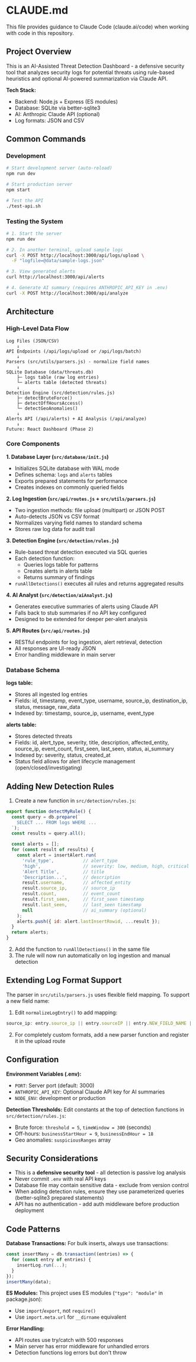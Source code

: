 # CLAUDE.md

This file provides guidance to Claude Code (claude.ai/code) when working with code in this repository.

## Project Overview

This is an AI-Assisted Threat Detection Dashboard - a defensive security tool that analyzes security logs for potential threats using rule-based heuristics and optional AI-powered summarization via Claude API.

**Tech Stack:**
- Backend: Node.js + Express (ES modules)
- Database: SQLite via better-sqlite3
- AI: Anthropic Claude API (optional)
- Log formats: JSON and CSV

## Common Commands

### Development

```bash
# Start development server (auto-reload)
npm run dev

# Start production server
npm start

# Test the API
./test-api.sh
```

### Testing the System

```bash
# 1. Start the server
npm run dev

# 2. In another terminal, upload sample logs
curl -X POST http://localhost:3000/api/logs/upload \
  -F "logfile=@data/sample-logs.json"

# 3. View generated alerts
curl http://localhost:3000/api/alerts

# 4. Generate AI summary (requires ANTHROPIC_API_KEY in .env)
curl -X POST http://localhost:3000/api/analyze
```

## Architecture

### High-Level Data Flow

```
Log Files (JSON/CSV)
    ↓
API Endpoints (/api/logs/upload or /api/logs/batch)
    ↓
Parsers (src/utils/parsers.js) - normalize field names
    ↓
SQLite Database (data/threats.db)
    ├─ logs table (raw log entries)
    └─ alerts table (detected threats)
    ↓
Detection Engine (src/detection/rules.js)
    ├─ detectBruteForce()
    ├─ detectOffHoursAccess()
    └─ detectGeoAnomalies()
    ↓
Alerts API (/api/alerts) + AI Analysis (/api/analyze)
    ↓
Future: React Dashboard (Phase 2)
```

### Core Components

**1. Database Layer (`src/database/init.js`)**
- Initializes SQLite database with WAL mode
- Defines schema: `logs` and `alerts` tables
- Exports prepared statements for performance
- Creates indexes on commonly queried fields

**2. Log Ingestion (`src/api/routes.js` + `src/utils/parsers.js`)**
- Two ingestion methods: file upload (multipart) or JSON POST
- Auto-detects JSON vs CSV format
- Normalizes varying field names to standard schema
- Stores raw log data for audit trail

**3. Detection Engine (`src/detection/rules.js`)**
- Rule-based threat detection executed via SQL queries
- Each detection function:
  - Queries logs table for patterns
  - Creates alerts in alerts table
  - Returns summary of findings
- `runAllDetections()` executes all rules and returns aggregated results

**4. AI Analyst (`src/detection/aiAnalyst.js`)**
- Generates executive summaries of alerts using Claude API
- Falls back to stub summaries if no API key configured
- Designed to be extended for deeper per-alert analysis

**5. API Routes (`src/api/routes.js`)**
- RESTful endpoints for log ingestion, alert retrieval, detection
- All responses are UI-ready JSON
- Error handling middleware in main server

### Database Schema

**logs table:**
- Stores all ingested log entries
- Fields: id, timestamp, event_type, username, source_ip, destination_ip, status, message, raw_data
- Indexed by: timestamp, source_ip, username, event_type

**alerts table:**
- Stores detected threats
- Fields: id, alert_type, severity, title, description, affected_entity, source_ip, event_count, first_seen, last_seen, status, ai_summary
- Indexed by: severity, status, created_at
- Status field allows for alert lifecycle management (open/closed/investigating)

## Adding New Detection Rules

1. Create a new function in `src/detection/rules.js`:

```javascript
export function detectMyRule() {
  const query = db.prepare(`
    SELECT ... FROM logs WHERE ...
  `);
  const results = query.all();

  const alerts = [];
  for (const result of results) {
    const alert = insertAlert.run(
      'rule_type',           // alert_type
      'high',                // severity: low, medium, high, critical
      'Alert Title',         // title
      'Description...',      // description
      result.username,       // affected_entity
      result.source_ip,      // source_ip
      result.count,          // event_count
      result.first_seen,     // first_seen timestamp
      result.last_seen,      // last_seen timestamp
      null                   // ai_summary (optional)
    );
    alerts.push({ id: alert.lastInsertRowid, ...result });
  }
  return alerts;
}
```

2. Add the function to `runAllDetections()` in the same file
3. The rule will now run automatically on log ingestion and manual detection

## Extending Log Format Support

The parser in `src/utils/parsers.js` uses flexible field mapping. To support a new field name:

1. Edit `normalizeLogEntry()` to add mapping:
```javascript
source_ip: entry.source_ip || entry.sourceIP || entry.NEW_FIELD_NAME || null,
```

2. For completely custom formats, add a new parser function and register it in the upload route

## Configuration

**Environment Variables (.env):**
- `PORT`: Server port (default: 3000)
- `ANTHROPIC_API_KEY`: Optional Claude API key for AI summaries
- `NODE_ENV`: development or production

**Detection Thresholds:**
Edit constants at the top of detection functions in `src/detection/rules.js`:
- Brute force: `threshold = 5`, `timeWindow = 300` (seconds)
- Off-hours: `businessStartHour = 9`, `businessEndHour = 18`
- Geo anomalies: `suspiciousRanges` array

## Security Considerations

- This is a **defensive security tool** - all detection is passive log analysis
- Never commit `.env` with real API keys
- Database file may contain sensitive data - exclude from version control
- When adding detection rules, ensure they use parameterized queries (better-sqlite3 prepared statements)
- API has no authentication - add auth middleware before production deployment

## Code Patterns

**Database Transactions:**
For bulk inserts, always use transactions:
```javascript
const insertMany = db.transaction((entries) => {
  for (const entry of entries) {
    insertLog.run(...);
  }
});
insertMany(data);
```

**ES Modules:**
This project uses ES modules (`"type": "module"` in package.json):
- Use `import`/`export`, not `require()`
- Use `import.meta.url` for `__dirname` equivalent

**Error Handling:**
- API routes use try/catch with 500 responses
- Main server has error middleware for unhandled errors
- Detection functions log errors but don't throw
